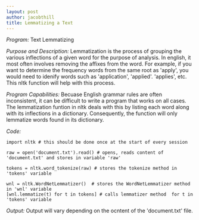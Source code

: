 ```yaml
---
layout: post
author: jacobthill
title: Lemmatizing a Text
---
```


*Program:* Text Lemmatizing

*Purpose and Description:* Lemmatization is the process of grouping the various inflections of a given word for the purpose of analysis. In english, it most often involves removing the affixes from the word. For example, if you want to determine the frequency words from the same root as 'apply', you would need to idenify words such as 'application', 'applied'. 'applies', etc. This nltk function will help with this process.

*Program Capabilities:* Becuase English grammar rules are often inconsistent, it can be difficult to write a program that works on all cases. The lemmatization funtion in nltk deals with this by listing each word along with its inflections in a dictionary. Consequently, the function will only lemmatize words found in its dictionary.

*Code:* 
```
import nltk # this should be done once at the start of every session

raw = open('document.txt').read() # opens, reads content of 'document.txt' and stores in variable 'raw'

tokens = nltk.word_tokenize(raw) # stores the tokenize method in 'tokens' variable

wnl = nltk.WordNetLemmatizer()  # stores the WordNetLemmatizer method in 'wnl' variable
[wnl.lemmatize(t) for t in tokens] # calls lemmatizer method  for t in 'tokens' variable
```

*Output:* Output will vary depending on the ocntent of the 'document.txt' file. 
